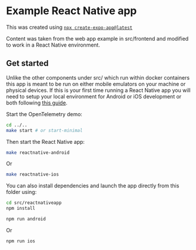 # Example React Native app

This was created using [`npx create-expo-app@latest`](https://reactnative.dev/docs/environment-setup#start-a-new-react-native-project-with-expo)

Content was taken from the web app example in src/frontend and modified to work
in a React Native environment.

## Get started

Unlike the other components under src/ which run within docker containers this
app is meant to be run on either mobile emulators on your machine or physical
devices. If this is your first time running a React Native app you will need to
setup your local environment for Android or iOS development or both following
[this guide](https://reactnative.dev/docs/set-up-your-environment).

Start the OpenTelemetry demo:

```bash
cd ../..
make start # or start-minimal
```

Then start the React Native app:

```bash
make reactnative-android
```

Or

```bash
make reactnative-ios
```

You can also install dependencies and launch the app directly from this folder using:

```bash
cd src/reactnativeapp
npm install
```

```bash
npm run android
```

Or

```bash
npm run ios
```
